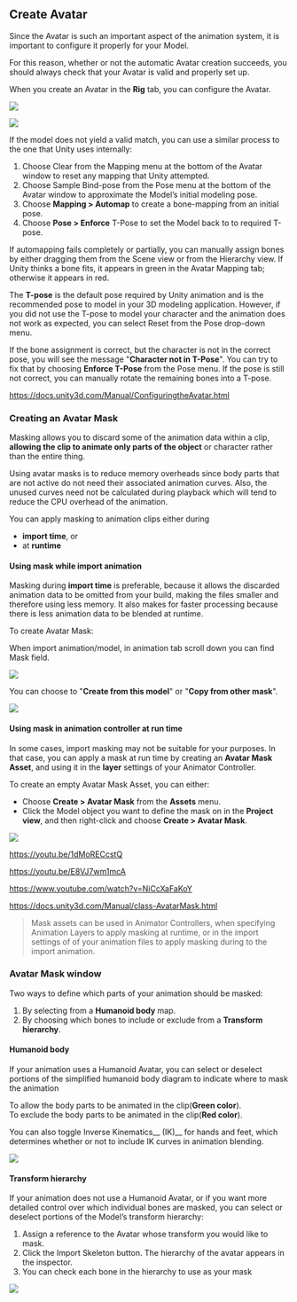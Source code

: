 ## Create Avatar

Since the Avatar is such an important aspect of the animation system, it is important to configure it properly for your Model.

For this reason, whether or not the automatic Avatar creation succeeds, you should always check that your Avatar is valid and properly set up.


When you create an Avatar in the **Rig** tab, you can configure the Avatar.

![](./rig_tab.png)

![](./Avatar.png)


If the model does not yield a valid match, you can use a similar process to the one that Unity uses internally:
1. Choose Clear from the Mapping menu at the bottom of the Avatar window to reset any mapping that Unity attempted.
2. Choose Sample Bind-pose from the Pose menu at the bottom of the Avatar window to approximate the Model’s initial modeling pose.
3. Choose **Mapping > Automap** to create a bone-mapping from an initial pose.
4. Choose **Pose > Enforce** T-Pose to set the Model back to to required T-pose.

If automapping fails completely or partially, you can manually assign bones by either dragging them from the Scene
 view or from the Hierarchy view. If Unity thinks a bone fits, it appears in green in the Avatar Mapping tab; otherwise it appears in red.


The **T-pose** is the default pose required by Unity animation and is the recommended pose to model in your 3D modeling application. However, if you did not use the T-pose to model your character and the animation does not work as expected, you can select Reset from the Pose drop-down menu.

If the bone assignment is correct, but the character is not in the correct pose, you will see the message "**Character not in T-Pose**". You can try to fix that by choosing **Enforce T-Pose** from the Pose menu. If the pose is still not correct, you can manually rotate the remaining bones into a T-pose.

https://docs.unity3d.com/Manual/ConfiguringtheAvatar.html

### Creating an Avatar Mask
Masking allows you to discard some of the animation data within a clip, **allowing the clip to animate only parts of the object** or character rather than the entire thing.

Using avatar masks is to reduce memory overheads since body parts that are not active do not need their associated animation curves. Also, the unused curves need not be calculated during playback which will tend to reduce the CPU overhead of the animation.

You can apply masking to animation clips either during 
- **import time**, or 
- at **runtime**

#### Using mask while import animation
Masking during **import time** is preferable, because it allows the discarded animation data to be omitted from your build, making the files smaller and therefore using less memory. It also makes for faster processing because there is less animation data to be blended at runtime.

To create Avatar Mask:

When import animation/model, in animation tab scroll down you can find Mask field. 

![](./masks.png)

You can choose to "**Create from this model**" or "**Copy from other mask**". 

![](./mask_definition.png)

#### Using mask in animation controller at run time
In some cases, import masking may not be suitable for your purposes. In that case, you can apply a mask at run time by creating an **Avatar Mask Asset**, and using it in the **layer** settings of your Animator Controller.

To create an empty Avatar Mask Asset, you can either:

- Choose **Create > Avatar Mask** from the **Assets** menu.
- Click the Model object you want to define the mask on in the **Project view**, and then right-click and choose **Create > Avatar Mask**.

![](./ConfiguringtheAvatar-Mask.png)

https://youtu.be/1dMoRECcstQ

https://youtu.be/E8VJ7wm1mcA

https://www.youtube.com/watch?v=NiCcXaFaKoY

https://docs.unity3d.com/Manual/class-AvatarMask.html

> Mask assets can be used in Animator Controllers, when specifying Animation Layers to apply masking at runtime, or in the import settings of of your animation files to apply masking during to the import animation.

### Avatar Mask window
Two ways to define which parts of your animation should be masked:
1. By selecting from a **Humanoid body** map.
2. By choosing which bones to include or exclude from a **Transform hierarchy**.


#### Humanoid body 
If your animation uses a Humanoid Avatar, you can select or deselect portions of the simplified humanoid body diagram to indicate where to mask the animation

To allow the body parts to be animated in the clip(**Green color**). \
To exclude the body parts to be animated in the clip(**Red color**).

You can also toggle Inverse Kinematics__ (IK)__ for hands and feet, which determines whether or not to include IK curves in animation blending.

![](./AvatarMaskInspectorHumanoid.png)

#### Transform hierarchy
If your animation does not use a Humanoid Avatar, or if you want more detailed control over which individual bones are masked, you can select or deselect portions of the Model’s transform hierarchy:

1. Assign a reference to the Avatar whose transform you would like to mask.
2. Click the Import Skeleton button. The hierarchy of the avatar appears in the inspector.
3. You can check each bone in the hierarchy to use as your mask

![](./AvatarMaskInspectorTransform.png)





